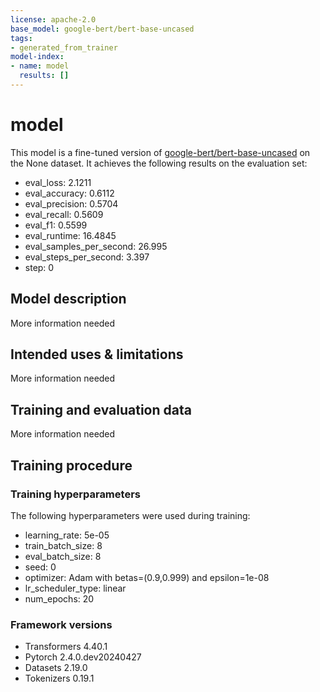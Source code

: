 ```yaml
---
license: apache-2.0
base_model: google-bert/bert-base-uncased
tags:
- generated_from_trainer
model-index:
- name: model
  results: []
---
```


<!-- This model card has been generated automatically according to the information the Trainer had access to. You
should probably proofread and complete it, then remove this comment. -->

# model

This model is a fine-tuned version of [google-bert/bert-base-uncased](https://huggingface.co/google-bert/bert-base-uncased) on the None dataset.
It achieves the following results on the evaluation set:
- eval_loss: 2.1211
- eval_accuracy: 0.6112
- eval_precision: 0.5704
- eval_recall: 0.5609
- eval_f1: 0.5599
- eval_runtime: 16.4845
- eval_samples_per_second: 26.995
- eval_steps_per_second: 3.397
- step: 0

## Model description

More information needed

## Intended uses & limitations

More information needed

## Training and evaluation data

More information needed

## Training procedure

### Training hyperparameters

The following hyperparameters were used during training:
- learning_rate: 5e-05
- train_batch_size: 8
- eval_batch_size: 8
- seed: 0
- optimizer: Adam with betas=(0.9,0.999) and epsilon=1e-08
- lr_scheduler_type: linear
- num_epochs: 20

### Framework versions

- Transformers 4.40.1
- Pytorch 2.4.0.dev20240427
- Datasets 2.19.0
- Tokenizers 0.19.1
